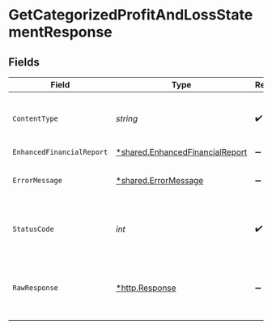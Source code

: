 # GetCategorizedProfitAndLossStatementResponse


## Fields

| Field                                                                             | Type                                                                              | Required                                                                          | Description                                                                       |
| --------------------------------------------------------------------------------- | --------------------------------------------------------------------------------- | --------------------------------------------------------------------------------- | --------------------------------------------------------------------------------- |
| `ContentType`                                                                     | *string*                                                                          | :heavy_check_mark:                                                                | HTTP response content type for this operation                                     |
| `EnhancedFinancialReport`                                                         | [*shared.EnhancedFinancialReport](../../models/shared/enhancedfinancialreport.md) | :heavy_minus_sign:                                                                | OK                                                                                |
| `ErrorMessage`                                                                    | [*shared.ErrorMessage](../../models/shared/errormessage.md)                       | :heavy_minus_sign:                                                                | The request made is not valid.                                                    |
| `StatusCode`                                                                      | *int*                                                                             | :heavy_check_mark:                                                                | HTTP response status code for this operation                                      |
| `RawResponse`                                                                     | [*http.Response](https://pkg.go.dev/net/http#Response)                            | :heavy_minus_sign:                                                                | Raw HTTP response; suitable for custom response parsing                           |